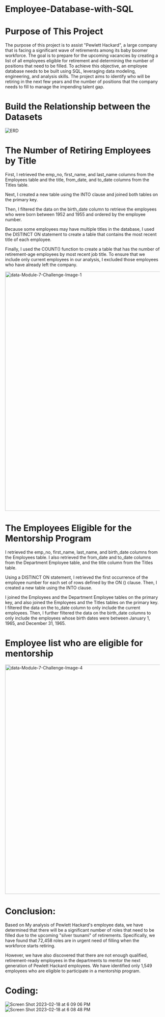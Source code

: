 # Employee-Database-with-SQL
# Purpose of This Project
The purpose of this project is to assist "Pewlett Hackard", a large company that is facing a significant wave of retirements among its baby boomer workforce. The goal is to prepare for the upcoming vacancies by creating a list of all employees eligible for retirement and determining the number of positions that need to be filled. To achieve this objective, an employee database needs to be built using SQL, leveraging data modeling, engineering, and analysis skills. The project aims to identify who will be retiring in the next few years and the number of positions that the company needs to fill to manage the impending talent gap.

# Build the Relationship between the Datasets
![ERD](https://user-images.githubusercontent.com/111480084/219902869-4a18cc06-273e-48b6-b4b9-5a035c72695d.png)

# The Number of Retiring Employees by Title
First, I retrieved the emp_no, first_name, and last_name columns from the Employees table and the title, from_date, and to_date columns from the Titles table.

Next, I created a new table using the INTO clause and joined both tables on the primary key.

Then, I filtered the data on the birth_date column to retrieve the employees who were born between 1952 and 1955 and ordered by the employee number.

Because some employees may have multiple titles in the database, I used the DISTINCT ON statement to create a table that contains the most recent title of each employee.

Finally, I used the COUNT() function to create a table that has the number of retirement-age employees by most recent job title. To ensure that we include only current employees in our analysis, I excluded those employees who have already left the company.

<img width="780" alt="data-Module-7-Challenge-Image-1" src="https://user-images.githubusercontent.com/111480084/219903022-a6db6774-0bb2-41ad-8d46-ea38e96e3cd7.png">

# The Employees Eligible for the Mentorship Program
I retrieved the emp_no, first_name, last_name, and birth_date columns from the Employees table. I also retrieved the from_date and to_date columns from the Department Employee table, and the title column from the Titles table.



Using a DISTINCT ON statement, I retrieved the first occurrence of the employee number for each set of rows defined by the ON () clause. Then, I created a new table using the INTO clause.

I joined the Employees and the Department Employee tables on the primary key, and also joined the Employees and the Titles tables on the primary key. I filtered the data on the to_date column to only include the current employees. Then, I further filtered the data on the birth_date columns to only include the employees whose birth dates were between January 1, 1965, and December 31, 1965.

# Employee list who are eligible for mentorship
<img width="748" alt="data-Module-7-Challenge-Image-4" src="https://user-images.githubusercontent.com/111480084/219903109-3e5339ba-e3c8-42ea-b77f-e89ef88fc63a.png">

# Conclusion:
Based on My analysis of Pewlett Hackard's employee data, we have determined that there will be a significant number of roles that need to be filled due to the upcoming "silver tsunami" of retirements. Specifically, we have found that 72,458 roles are in urgent need of filling when the workforce starts retiring.

However, we have also discovered that there are not enough qualified, retirement-ready employees in the departments to mentor the next generation of Pewlett Hackard employees. We have identified only 1,549 employees who are eligible to participate in a mentorship program.

# Coding:
![Screen Shot 2023-02-18 at 6 09 06 PM](https://user-images.githubusercontent.com/111480084/219903646-ccaad651-ec14-4b61-8624-5d2f7f9ef1d8.jpg)
![Screen Shot 2023-02-18 at 6 08 48 PM](https://user-images.githubusercontent.com/111480084/219903662-95f81cb1-c6d0-4ca3-ae4b-24c6539a64d2.jpg)
